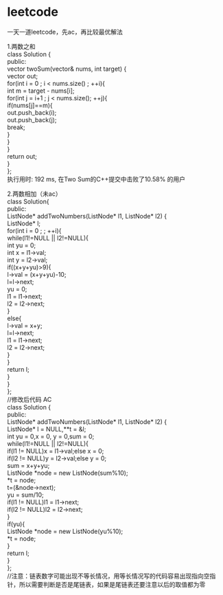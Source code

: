 # leetcode
一天一道leetcode，先ac，再比较最优解法
  
1.两数之和  
class Solution {  
public:  
    vector<int> twoSum(vector<int>& nums, int target) {  
       vector<int> out;  
       for(int i = 0 ; i < nums.size() ; ++i){  
           int m = target - nums[i];  
           for(int j = i+1 ; j < nums.size(); ++j){  
               if(nums[j]==m){  
                   out.push_back(i);  
                   out.push_back(j);  
                   break;  
               }  
           }  
       }  
        return out;  
    }  
};  
执行用时: 192 ms, 在Two Sum的C++提交中击败了10.58% 的用户  
  
2.两数相加（未ac）  
class Solution{  
public:  
    ListNode* addTwoNumbers(ListNode* l1, ListNode* l2) {  
        ListNode* l;   
        for(int i = 0 ; ; ++i){  
            while(l1!=NULL || l2!=NULL){  
              int yu = 0;  
              int x = l1->val;  
              int y = l2->val;  
            if((x+y+yu)>9){  
                l->val = (x+y+yu)-10;  
                l=l->next;  
                yu = 0;  
                l1 = l1->next;  
                l2 = l2->next;  
            }  
            else{  
                l->val = x+y;  
                l=l->next;  
                l1 = l1->next;  
                l2 = l2->next;  
            }    
            }  
            return l;  
        }      
    }  
};  
//修改后代码 AC      
class Solution {  
public:  
    ListNode* addTwoNumbers(ListNode* l1, ListNode* l2) {  
        ListNode* l = NULL,**t = &l;  
        int yu = 0,x = 0, y = 0,sum = 0;  
            while(l1!=NULL || l2!=NULL){  
               if(l1 != NULL)x = l1->val;else x = 0;  
               if(l2 != NULL)y = l2->val;else y = 0;  
               sum = x+y+yu;  
                ListNode *node = new ListNode(sum%10);  
                *t = node;  
                t=(&node->next);  
                yu = sum/10;  
                if(l1 != NULL)l1 = l1->next;  
                if(l2 != NULL)l2 = l2->next;  
            }  
        if(yu){  
           ListNode *node = new ListNode(yu%10);   
           *t = node;  
        }  
            return l;     
    }  
};  
//注意：链表数字可能出现不等长情况，用等长情况写的代码容易出现指向空指针，所以需要判断是否是尾链表，如果是尾链表还要注意以后的取值都为零  


